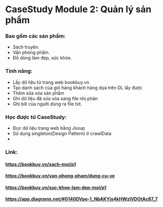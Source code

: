 # CaseStudy Module 2: Quản lý sản phẩm
### Bao gồm các sản phầm: 
- Sách truyện.
- Văn phòng phẩm.
- Đồ dùng làm đẹp, sức khỏe.
### Tính năng:
- Lấy dữ liệu từ trang web bookbuy.vn
- Tạo danh sách của giỏ hàng khách hàng dựa trên DL lấy được
- Thêm sửa xóa sản phẩm
- Ghi dữ liệu đã sửa xóa sang file nhị phân
- Ghi bill của người dùng ra file txt.
### Học được từ CaseStudy:
- Đọc dữ liệu trang web bằng Jsoup
- Sử dụng singleton(Design Pattern) ở crawlData
- 
### Link:
#### https://bookbuy.vn/sach-moi/p1
#### https://bookbuy.vn/van-phong-pham/dung-cu-ve
#### https://bookbuy.vn/suc-khoe-lam-dep-moi/p1
#### https://app.diagrams.net/#G140DVpe-1_NbAKYjs4kHWzIVDOtAc87_7